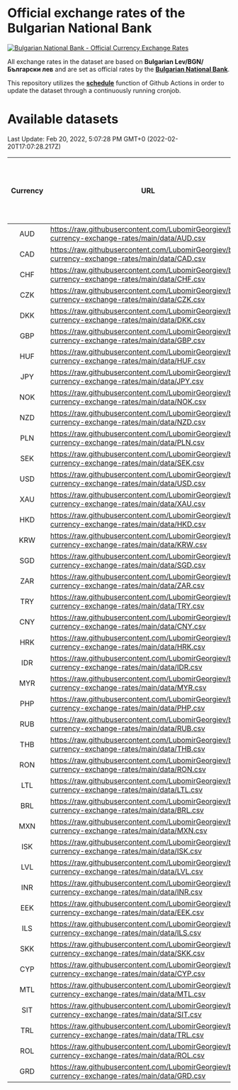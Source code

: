 # Official exchange rates of the Bulgarian National Bank

[![Bulgarian National Bank - Official Currency Exchange Rates](https://github.com/LubomirGeorgiev/bnb-currency-exchange-rates/actions/workflows/update-rates.yml/badge.svg?branch=main)](https://github.com/LubomirGeorgiev/bnb-currency-exchange-rates/actions/workflows/update-rates.yml)

All exchange rates in the dataset are based on **Bulgarian Lev/BGN/Български лев** and are set as official rates by the [**Bulgarian National Bank**](https://www.bnb.bg/Statistics/StExternalSector/StExchangeRates/StERForeignCurrencies/index.htm?toLang=_EN).

This repository utilizes the [**schedule**](https://docs.github.com/en/actions/reference/events-that-trigger-workflows) function of Github Actions in order to update the dataset through a continuously running cronjob.

# Available datasets

<!-- START LINKS (DO NOT EVER FU*ING DELETE THIS COMMENT FOR THE LOVE OF YOUR LIFE!!! IF YOU ARE CURIOS HOW IT WORKS, YOU CAN HAVE A LOOK AT ./src/updateReadme.ts) -->

Last Update: Feb 20, 2022, 5:07:28 PM GMT+0 (2022-02-20T17:07:28.217Z)

| Currency | URL                                                                                             | Number of records | Number of missing days that were filled in |
| :------: | ----------------------------------------------------------------------------------------------- | :---------------: | :----------------------------------------: |
|   AUD    | https://raw.githubusercontent.com/LubomirGeorgiev/bnb-currency-exchange-rates/main/data/AUD.csv |       8166        |                    2514                    |
|   CAD    | https://raw.githubusercontent.com/LubomirGeorgiev/bnb-currency-exchange-rates/main/data/CAD.csv |       8166        |                    2514                    |
|   CHF    | https://raw.githubusercontent.com/LubomirGeorgiev/bnb-currency-exchange-rates/main/data/CHF.csv |       8166        |                    2514                    |
|   CZK    | https://raw.githubusercontent.com/LubomirGeorgiev/bnb-currency-exchange-rates/main/data/CZK.csv |       8166        |                    2514                    |
|   DKK    | https://raw.githubusercontent.com/LubomirGeorgiev/bnb-currency-exchange-rates/main/data/DKK.csv |       8166        |                    2514                    |
|   GBP    | https://raw.githubusercontent.com/LubomirGeorgiev/bnb-currency-exchange-rates/main/data/GBP.csv |       8166        |                    2514                    |
|   HUF    | https://raw.githubusercontent.com/LubomirGeorgiev/bnb-currency-exchange-rates/main/data/HUF.csv |       8166        |                    2514                    |
|   JPY    | https://raw.githubusercontent.com/LubomirGeorgiev/bnb-currency-exchange-rates/main/data/JPY.csv |       8166        |                    2514                    |
|   NOK    | https://raw.githubusercontent.com/LubomirGeorgiev/bnb-currency-exchange-rates/main/data/NOK.csv |       8166        |                    2514                    |
|   NZD    | https://raw.githubusercontent.com/LubomirGeorgiev/bnb-currency-exchange-rates/main/data/NZD.csv |       8166        |                    2514                    |
|   PLN    | https://raw.githubusercontent.com/LubomirGeorgiev/bnb-currency-exchange-rates/main/data/PLN.csv |       8166        |                    2514                    |
|   SEK    | https://raw.githubusercontent.com/LubomirGeorgiev/bnb-currency-exchange-rates/main/data/SEK.csv |       8166        |                    2514                    |
|   USD    | https://raw.githubusercontent.com/LubomirGeorgiev/bnb-currency-exchange-rates/main/data/USD.csv |       8166        |                    2514                    |
|   XAU    | https://raw.githubusercontent.com/LubomirGeorgiev/bnb-currency-exchange-rates/main/data/XAU.csv |       8166        |                    2516                    |
|   HKD    | https://raw.githubusercontent.com/LubomirGeorgiev/bnb-currency-exchange-rates/main/data/HKD.csv |       7864        |                    2423                    |
|   KRW    | https://raw.githubusercontent.com/LubomirGeorgiev/bnb-currency-exchange-rates/main/data/KRW.csv |       7864        |                    2423                    |
|   SGD    | https://raw.githubusercontent.com/LubomirGeorgiev/bnb-currency-exchange-rates/main/data/SGD.csv |       7864        |                    2423                    |
|   ZAR    | https://raw.githubusercontent.com/LubomirGeorgiev/bnb-currency-exchange-rates/main/data/ZAR.csv |       7864        |                    2423                    |
|   TRY    | https://raw.githubusercontent.com/LubomirGeorgiev/bnb-currency-exchange-rates/main/data/TRY.csv |       6349        |                    1956                    |
|   CNY    | https://raw.githubusercontent.com/LubomirGeorgiev/bnb-currency-exchange-rates/main/data/CNY.csv |       6229        |                    1920                    |
|   HRK    | https://raw.githubusercontent.com/LubomirGeorgiev/bnb-currency-exchange-rates/main/data/HRK.csv |       6229        |                    1920                    |
|   IDR    | https://raw.githubusercontent.com/LubomirGeorgiev/bnb-currency-exchange-rates/main/data/IDR.csv |       6229        |                    1920                    |
|   MYR    | https://raw.githubusercontent.com/LubomirGeorgiev/bnb-currency-exchange-rates/main/data/MYR.csv |       6229        |                    1920                    |
|   PHP    | https://raw.githubusercontent.com/LubomirGeorgiev/bnb-currency-exchange-rates/main/data/PHP.csv |       6229        |                    1920                    |
|   RUB    | https://raw.githubusercontent.com/LubomirGeorgiev/bnb-currency-exchange-rates/main/data/RUB.csv |       6229        |                    1920                    |
|   THB    | https://raw.githubusercontent.com/LubomirGeorgiev/bnb-currency-exchange-rates/main/data/THB.csv |       6229        |                    1920                    |
|   RON    | https://raw.githubusercontent.com/LubomirGeorgiev/bnb-currency-exchange-rates/main/data/RON.csv |       6170        |                    1902                    |
|   LTL    | https://raw.githubusercontent.com/LubomirGeorgiev/bnb-currency-exchange-rates/main/data/LTL.csv |       5265        |                    1607                    |
|   BRL    | https://raw.githubusercontent.com/LubomirGeorgiev/bnb-currency-exchange-rates/main/data/BRL.csv |       5261        |                    1625                    |
|   MXN    | https://raw.githubusercontent.com/LubomirGeorgiev/bnb-currency-exchange-rates/main/data/MXN.csv |       5261        |                    1625                    |
|   ISK    | https://raw.githubusercontent.com/LubomirGeorgiev/bnb-currency-exchange-rates/main/data/ISK.csv |       5168        |                    1594                    |
|   LVL    | https://raw.githubusercontent.com/LubomirGeorgiev/bnb-currency-exchange-rates/main/data/LVL.csv |       4902        |                    1495                    |
|   INR    | https://raw.githubusercontent.com/LubomirGeorgiev/bnb-currency-exchange-rates/main/data/INR.csv |       4898        |                    1515                    |
|   EEK    | https://raw.githubusercontent.com/LubomirGeorgiev/bnb-currency-exchange-rates/main/data/EEK.csv |       4114        |                    1253                    |
|   ILS    | https://raw.githubusercontent.com/LubomirGeorgiev/bnb-currency-exchange-rates/main/data/ILS.csv |       4049        |                    1258                    |
|   SKK    | https://raw.githubusercontent.com/LubomirGeorgiev/bnb-currency-exchange-rates/main/data/SKK.csv |       2961        |                    903                     |
|   CYP    | https://raw.githubusercontent.com/LubomirGeorgiev/bnb-currency-exchange-rates/main/data/CYP.csv |       2901        |                    885                     |
|   MTL    | https://raw.githubusercontent.com/LubomirGeorgiev/bnb-currency-exchange-rates/main/data/MTL.csv |       2599        |                    794                     |
|   SIT    | https://raw.githubusercontent.com/LubomirGeorgiev/bnb-currency-exchange-rates/main/data/SIT.csv |       2541        |                    777                     |
|   TRL    | https://raw.githubusercontent.com/LubomirGeorgiev/bnb-currency-exchange-rates/main/data/TRL.csv |       1815        |                    556                     |
|   ROL    | https://raw.githubusercontent.com/LubomirGeorgiev/bnb-currency-exchange-rates/main/data/ROL.csv |       1694        |                    521                     |
|   GRD    | https://raw.githubusercontent.com/LubomirGeorgiev/bnb-currency-exchange-rates/main/data/GRD.csv |        361        |                    109                     |

<!-- END LINKS (DO NOT EVER FU*ING DELETE THIS COMMENT FOR THE LOVE OF YOUR LIFE!!! IF YOU ARE CURIOS HOW IT WORKS, YOU CAN HAVE A LOOK AT ./src/updateReadme.ts) -->
